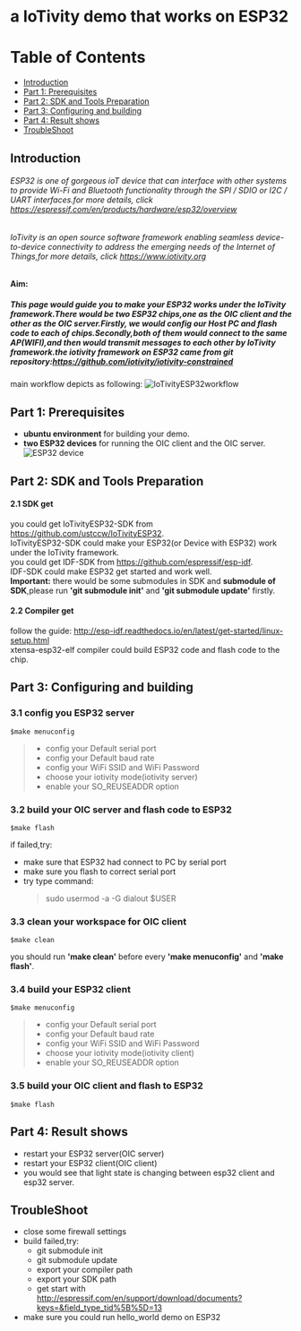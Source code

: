 # a IoTivity demo that works on ESP32
# Table of Contents
- [Introduction](#Introduction)
- [Part 1: Prerequisites](#prerequisites)
- [Part 2: SDK and Tools Preparation](#tools_prepare)
- [Part 3: Configuring and building](#config_build)
- [Part 4: Result shows](#results)
- [TroubleShoot](#troubleshoot)

<span id = "Introduction">Introduction</span>
 ------------------------------
###### ESP32 is one of gorgeous ioT device that can interface with other systems to provide Wi-Fi and Bluetooth functionality through the SPI / SDIO or I2C / UART interfaces.for more details, click https://espressif.com/en/products/hardware/esp32/overview  

###### IoTivity is an open source software framework enabling seamless device-to-device connectivity to address the emerging needs of the Internet of Things,for more details, click https://www.iotivity.org  
**Aim:**
##### This page would guide you to make your ESP32 works under the IoTivity framework.There would be two ESP32 chips,one as the OIC client and the other as the OIC server.Firstly, we would config our Host PC and flash code to each of chips.Secondly,both of them would connect to the same AP(WIFI),and then would transmit messages to each other by IoTivity framework.the iotivity framework on ESP32 came from git repository:https://github.com/iotivity/iotivity-constrained  
main workflow depicts as following:
![IoTivityESP32workflow](https://github.com/ustccw/RepoForShareData/blob/master/OCF/Photos/IoTivityESP32Workflow.png)

<span id = "prerequisites">Part 1: Prerequisites</span>
 ------------------------------
- **ubuntu environment** for building your demo.
- **two ESP32 devices** for running the OIC client and the OIC server.  
![ESP32 device](https://github.com/ustccw/RepoForShareData/blob/master/Microsoft/AzureData/Photos/ESP32-DevKitC.png)

<span id = "tools_prepare">Part 2: SDK and Tools Preparation</span>
 ------------------------------
#### 2.1 **SDK get**
 you could get IoTivityESP32-SDK from https://github.com/ustccw/IoTivityESP32.  
 IoTivityESP32-SDK could make your ESP32(or Device with ESP32) work under the IoTivity framework.  
 you could get IDF-SDK from https://github.com/espressif/esp-idf.  
 IDF-SDK could make ESP32 get started and work well.  
	**Important:** there would be some submodules in SDK and **submodule of SDK**,please run **'git submodule init'** and **'git submodule update'** firstly.

#### 2.2 **Compiler get**  
 follow the guide: http://esp-idf.readthedocs.io/en/latest/get-started/linux-setup.html  
 xtensa-esp32-elf compiler could build ESP32 code and flash code to the chip.  

<span id = "config_build">Part 3: Configuring and building</span>
------------------------------
### 3.1 config you ESP32 server 
```
$make menuconfig
```
> * config your Default serial port
> * config your Default baud rate
> * config your WiFi SSID and WiFi Password
> * choose your iotivity mode(iotivity server)
> * enable your SO_REUSEADDR option

### 3.2 build your OIC server and flash code to ESP32
```
$make flash
```
if failed,try:
 - make sure that ESP32 had connect to PC by serial port 
 - make sure you flash to correct serial port
 - try type command:
   > sudo usermod -a -G dialout $USER

### 3.3 clean your workspace for OIC client
```
$make clean	
```
you should run **'make clean'** before every **'make menuconfig'** and **'make flash'**.

### 3.4 build your ESP32 client
```
$make menuconfig
```
> * config your Default serial port
> * config your Default baud rate
> * config your WiFi SSID and WiFi Password
> * choose your iotivity mode(iotivity client)
> * enable your SO_REUSEADDR option

### 3.5 build your OIC client and flash to ESP32
```
$make flash
```

<span id = "results">Part 4: Result shows</span>
 ------------------------------
 - restart your ESP32 server(OIC server)
 - restart your ESP32 client(OIC client)
 - you would see that light state is changing between esp32 client and esp32 server.

 <span id = "troubleshoot">TroubleShoot</span>
 ------------------------------
 - close some firewall settings
 - build failed,try:
   - git submodule init
   - git submodule update
   - export your compiler path 
   - export your SDK path
   - get start with http://espressif.com/en/support/download/documents?keys=&field_type_tid%5B%5D=13
 - make sure you could run hello_world demo on ESP32
